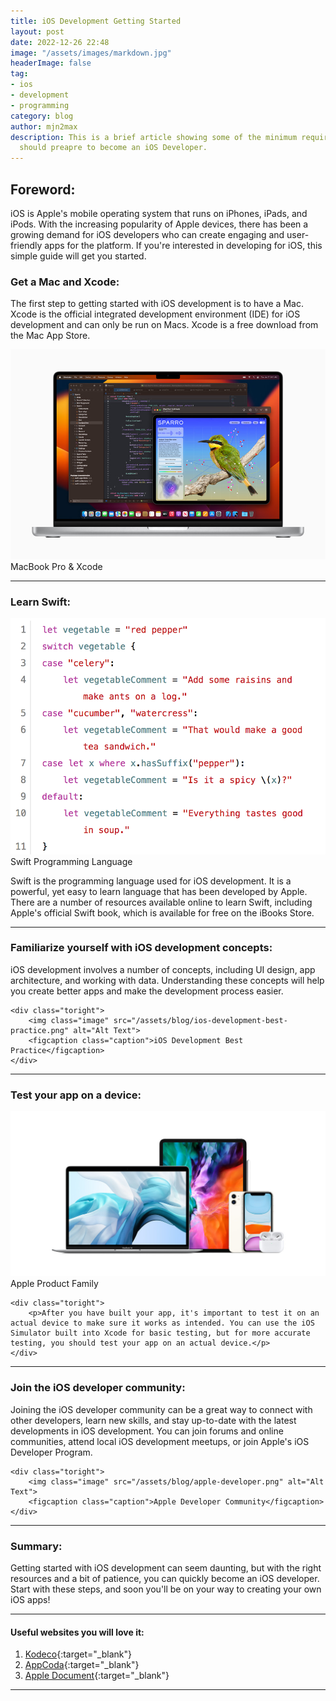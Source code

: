 ```yaml
---
title: iOS Development Getting Started
layout: post
date: 2022-12-26 22:48
image: "/assets/images/markdown.jpg"
headerImage: false
tag:
- ios
- development
- programming
category: blog
author: mjn2max
description: This is a brief article showing some of the minimum requirements you
  should preapre to become an iOS Developer.
---
```


## Foreword:

iOS is Apple's mobile operating system that runs on iPhones, iPads, and iPods. With the increasing popularity of Apple devices, there has been a growing demand for iOS developers who can create engaging and user-friendly apps for the platform. If you're interested in developing for iOS, this simple guide will get you started.

### Get a Mac and Xcode:

<div class="side-by-side">
    <div class="toleft">
				<p>The first step to getting started with iOS development is to have a Mac. Xcode is the official integrated development environment (IDE) for iOS development and can only be run on Macs. Xcode is a free download from the Mac App Store.</p>
    </div>
    <div class="toright">
        <img class="image" src="/assets/blog/macbook-pro-xcode.png" alt="Alt Text">
        <figcaption class="caption">MacBook Pro & Xcode</figcaption>
    </div>
</div>

---

### Learn Swift:

<div class="side-by-side">
    <div class="toleft">
    <img class="image" src="/assets/blog/swift-programming-language.png" alt="Alt Text">
        <figcaption class="caption">Swift Programming Language</figcaption>
    </div>
    <div class="toright">
        <p>Swift is the programming language used for iOS development. It is a powerful, yet easy to learn language that has been developed by Apple. There are a number of resources available online to learn Swift, including Apple's official Swift book, which is available for free on the iBooks Store.</p>
    </div>
</div>

---

### Familiarize yourself with iOS development concepts:

<div class="side-by-side">
    <div class="toleft">
        <p>iOS development involves a number of concepts, including UI design, app architecture, and working with data. Understanding these concepts will help you create better apps and make the development process easier.</p>
    </div>

    <div class="toright">
        <img class="image" src="/assets/blog/ios-development-best-practice.png" alt="Alt Text">
        <figcaption class="caption">iOS Development Best Practice</figcaption>
    </div>
</div>

---

### Test your app on a device:

<div class="side-by-side">
    <div class="toleft">
    <img class="image" src="/assets/blog/apple-product-family.png" alt="Alt Text">
        <figcaption class="caption">Apple Product Family</figcaption>
    </div>

    <div class="toright">
        <p>After you have built your app, it's important to test it on an actual device to make sure it works as intended. You can use the iOS Simulator built into Xcode for basic testing, but for more accurate testing, you should test your app on an actual device.</p>
    </div>
</div>

---

### Join the iOS developer community:

<div class="side-by-side">
    <div class="toleft">
        <p>Joining the iOS developer community can be a great way to connect with other developers, learn new skills, and stay up-to-date with the latest developments in iOS development. You can join forums and online communities, attend local iOS development meetups, or join Apple's iOS Developer Program.</p>
    </div>

    <div class="toright">
        <img class="image" src="/assets/blog/apple-developer.png" alt="Alt Text">
        <figcaption class="caption">Apple Developer Community</figcaption>
    </div>
</div>

---

### Summary:

Getting started with iOS development can seem daunting, but with the right resources and a bit of patience, you can quickly become an iOS developer. Start with these steps, and soon you'll be on your way to creating your own iOS apps!

---

#### Useful websites you will love it:

1. [Kodeco](https://www.kodecode.com){:target="\_blank"}
2. [AppCoda](https://www.appcoda.com){:target="\_blank"}
3. [Apple Document](https://docs.swift.org/swift-book/LanguageGuide/TheBasics.html){:target="\_blank"}

---
